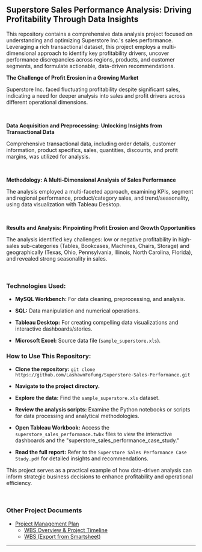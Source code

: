 <h2>Superstore Sales Performance Analysis: Driving Profitability Through Data Insights</h2>

This repository contains a comprehensive data analysis project focused on understanding and optimizing Superstore Inc.'s sales performance. Leveraging a rich transactional dataset, this project employs a multi-dimensional approach to identify key profitability drivers, uncover performance discrepancies across regions, products, and customer segments, and formulate actionable, data-driven recommendations.


<b>The Challenge of Profit Erosion in a Growing Market</b>

Superstore Inc. faced fluctuating profitability despite significant sales, indicating a need for deeper analysis into sales and profit drivers across different operational dimensions.

<br>

<b>Data Acquisition and Preprocessing: Unlocking Insights from Transactional Data</b>

Comprehensive transactional data, including order details, customer information, product specifics, sales, quantities, discounts, and profit margins, was utilized for analysis.

<br>

<b>Methodology: A Multi-Dimensional Analysis of Sales Performance</b>

The analysis employed a multi-faceted approach, examining KPIs, segment and regional performance, product/category sales, and trend/seasonality, using data visualization with Tableau Desktop.
  
<br>

<b>Results and Analysis: Pinpointing Profit Erosion and Growth Opportunities</b>

The analysis identified key challenges: low or negative profitability in high-sales sub-categories (Tables, Bookcases, Machines, Chairs, Storage) and geographically (Texas, Ohio, Pennsylvania, Illinois, North Carolina, Florida), and revealed strong seasonality in sales.

<br>


<h3>Technologies Used:</h3>

- <b>MySQL Workbench:</b> For data cleaning, preprocessing, and analysis.

- <b>SQL:</b> Data manipulation and numerical operations.

- <b>Tableau Desktop:</b> For creating compelling data visualizations and interactive dashboards/stories.

- <b>Microsoft Excel:</b> Source data file (`sample_superstore.xls`).



<h3>How to Use This Repository:</h3>

- <b>Clone the repository:</b> `git clone https://github.com/LashawnFofung/Superstore-Sales-Performance.git`

- <b>Navigate to the project directory.</b>

- <b>Explore the data:</b> Find the `sample_superstore.xls` dataset.

- <b>Review the analysis scripts:</b> Examine the Python notebooks or scripts for data processing and analytical methodologies.

- <b>Open Tableau Workbook:</b> Access the `superstore_sales_performance.twbx` files to view the interactive dashboards and the "superstore_sales_performance_case_study."

- <b>Read the full report:</b> Refer to the `Superstore Sales Performance Case Study.pdf` for detailed insights and recommendations.

This project serves as a practical example of how data-driven analysis can inform strategic business decisions to enhance profitability and operational efficiency.

<br>

<h3>Other Project Documents</h3>

- [Project Management Plan](https://github.com/LashawnFofung/Superstore-Sales-Performance/blob/main/Project%20Management/Plan/Project%20Management%20Plan.md)
  - [WBS Overview & Project Timeline](https://youtu.be/t5fny7NXkSs)
  - [WBS (Export from Smartsheet)](https://github.com/LashawnFofung/Superstore-Sales-Performance/blob/main/Project%20Management/WBS/Superstore_Sale_Performance_Dashboard_WBS.xlsx)

---
